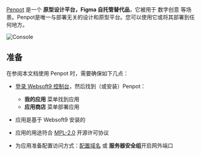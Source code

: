 [Penpot](https://penpot.app/) 是一个 **原型设计平台，Figma 自托管替代品**，它被用于 数字创意  等场景。Penpot是唯一与部署无关的设计和原型平台。您可以使用它或将其部署到任何地方。


![Console](https://libs.websoft9.com/Websoft9/DocsPicture/zh/penpot/penpot-gui-websoft9.png)


## 准备

在参阅本文档使用 Penpot 时，需要确保如下几点：

- [登录 Websoft9 控制台](./login-console)，然后找到（或安装）Penpot：
  - **我的应用** 菜单找到应用 
  - **应用商店** 菜单部署应用

- 应用是基于 Websoft9 安装的


- 应用的用途符合 [MPL-2.0](https://opensource.org/licenses/MPL-2.0) 开源许可协议


- 为应用准备配置访问方式：[配置域名](./domain-set) 或 **服务器安全组**开启网外端口